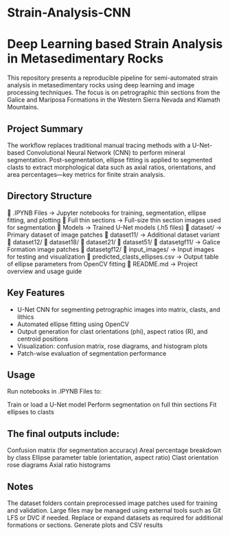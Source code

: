 # Strain-Analysis-CNN
# Deep Learning based Strain Analysis in Metasedimentary Rocks

This repository presents a reproducible pipeline for semi-automated strain analysis in metasedimentary rocks using deep learning and image processing techniques. The focus is on petrographic thin sections from the Galice and Mariposa Formations in the Western Sierra Nevada and Klamath Mountains.

## Project Summary

The workflow replaces traditional manual tracing methods with a U-Net-based Convolutional Neural Network (CNN) to perform mineral segmentation. Post-segmentation, ellipse fitting is applied to segmented clasts to extract morphological data such as axial ratios, orientations, and area percentages—key metrics for finite strain analysis.

## Directory Structure
📁 .IPYNB Files → Jupyter notebooks for training, segmentation, ellipse fitting, and plotting
📁 Full thin sections → Full-size thin section images used for segmentation
📁 Models → Trained U-Net models (.h5 files)
📁 dataset/ → Primary dataset of image patches
📁 dataset11/ → Additional dataset variant
📁 dataset12/
📁 dataset18/
📁 dataset21/
📁 dataset51/
📁 datasetgf11/ → Galice Formation image patches
📁 datasetgf12/
📁 input_images/ → Input images for testing and visualization
📄 predicted_clasts_ellipses.csv → Output table of ellipse parameters from OpenCV fitting
📄 README.md → Project overview and usage guide


## Key Features

- U-Net CNN for segmenting petrographic images into matrix, clasts, and lithics
- Automated ellipse fitting using OpenCV
- Output generation for clast orientations (phi), aspect ratios (R), and centroid positions
- Visualization: confusion matrix, rose diagrams, and histogram plots
- Patch-wise evaluation of segmentation performance

## Usage

 Run notebooks in .IPYNB Files to:

  Train or load a U-Net model
  Perform segmentation on full thin sections
  Fit ellipses to clasts



## The final outputs include:

Confusion matrix (for segmentation accuracy)
Areal percentage breakdown by class
Ellipse parameter table (orientation, aspect ratio)
Clast orientation rose diagrams
Axial ratio histograms

## Notes

The dataset folders contain preprocessed image patches used for training and validation.
Large files may be managed using external tools such as Git LFS or DVC if needed.
Replace or expand datasets as required for additional formations or sections.
Generate plots and CSV results

